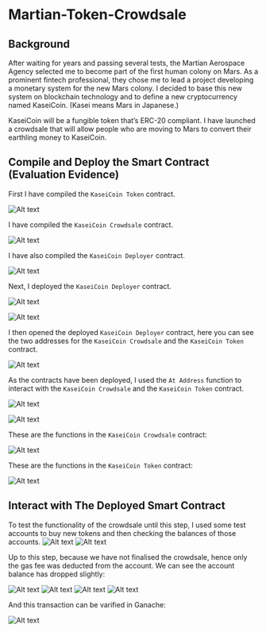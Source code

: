# Martian-Token-Crowdsale

## Background
After waiting for years and passing several tests, the Martian Aerospace Agency selected me to become part of the first human colony on Mars. As a prominent fintech professional, they chose me to lead a project developing a monetary system for the new Mars colony. I decided to base this new system on blockchain technology and to define a new cryptocurrency named KaseiCoin. (Kasei means Mars in Japanese.)

KaseiCoin will be a fungible token that’s ERC-20 compliant. I have launched a crowdsale that will allow people who are moving to Mars to convert their earthling money to KaseiCoin.

## Compile and Deploy the Smart Contract (Evaluation Evidence)
First I have compiled the `KaseiCoin Token` contract.

![Alt text](Images/KaseiCoin_compiled.png)

I have compiled the `KaseiCoin Crowdsale` contract.

![Alt text](Images/KaseiCoin_Crowdsale_compiled.png)

I have also compiled the `KaseiCoin Deployer` contract.

![Alt text](Images/KaseiCoin_Deployer_compiled.png)

Next, I deployed the `KaseiCoin Deployer` contract.

![Alt text](Images/deployer_before_deploy_sidebar.png)

![Alt text](Images/deployer_after_deployed.png)

I then opened the deployed `KaseiCoin Deployer` contract, here you can see the two addresses for the `KaseiCoin Crowdsale` and the `KaseiCoin Token` contract.

![Alt text](Images/deployer_after_deployed_sidebar.png)

As the contracts have been deployed, I used the `At Address` function to interact with the `KaseiCoin Crowdsale` and the `KaseiCoin Token` contract.

![Alt text](Images/crowdsale_before_deploy_sidebar.png)

![Alt text](Images/KaseiCoin_before_deploy_sidebar.png)

These are the functions in the `KaseiCoin Crowdsale` contract:

![Alt text](Images/crowdsale_after_deployed_sidebar.png)

These are the functions in the `KaseiCoin Token` contract:

![Alt text](Images/KaseiCoin_after_deployed_sidebar.png)

## Interact with The Deployed Smart Contract
To test the functionality of the crowdsale until this step, I used some test accounts to buy new tokens and then checking the balances of those accounts.
![Alt text](Images/buy_token_sidebar_before_01.png)
![Alt text](Images/buy_token_sidebar_before_02.png)

Up to this step, because we have not finalised the crowdsale, hence only the gas fee was deducted from the account. We can see the account balance has dropped slightly:

![Alt text](Images/buy_token_after.png)
![Alt text](Images/buy_token_sidebar_after_01.png)
![Alt text](Images/buy_token_sidebar_after_02.png)
![Alt text](Images/buy_token_sidebar_after_03.png)

And this transaction can be varified in Ganache:

![Alt text](Images/ganache_transaction.png)
